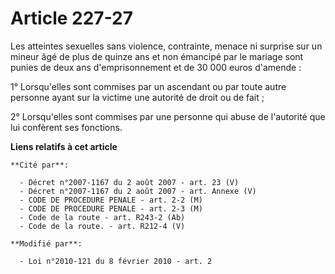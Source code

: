 # Article 227-27

Les atteintes sexuelles sans violence, contrainte, menace ni surprise sur un mineur âgé de plus de quinze ans et non émancipé
par le mariage sont punies de deux ans d'emprisonnement et de 30 000 euros d'amende :

1° Lorsqu'elles sont commises par un ascendant ou par toute autre personne ayant sur la victime une autorité de droit ou de
fait ;

2° Lorsqu'elles sont commises par une personne qui abuse de l'autorité que lui confèrent ses fonctions.

**Liens relatifs à cet article**

	**Cité par**:

	  - Décret n°2007-1167 du 2 août 2007 - art. 23 (V)
	  - Décret n°2007-1167 du 2 août 2007 - art. Annexe (V)
	  - CODE DE PROCEDURE PENALE - art. 2-2 (M)
	  - CODE DE PROCEDURE PENALE - art. 2-3 (M)
	  - Code de la route - art. R243-2 (Ab)
	  - Code de la route. - art. R212-4 (V)

	**Modifié par**:

	  - Loi n°2010-121 du 8 février 2010 - art. 2
